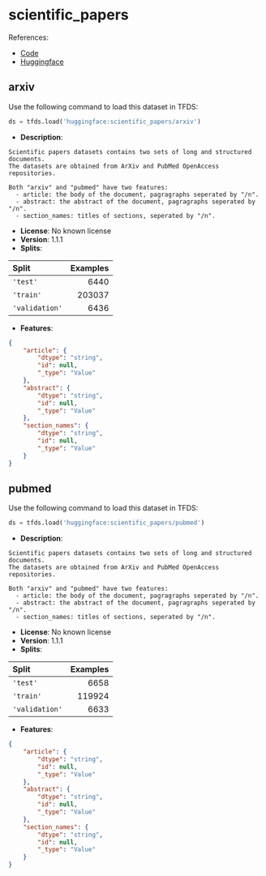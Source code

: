 # scientific_papers

References:

*   [Code](https://github.com/huggingface/datasets/blob/master/datasets/scientific_papers)
*   [Huggingface](https://huggingface.co/datasets/scientific_papers)


## arxiv


Use the following command to load this dataset in TFDS:

```python
ds = tfds.load('huggingface:scientific_papers/arxiv')
```

*   **Description**:

```
Scientific papers datasets contains two sets of long and structured documents.
The datasets are obtained from ArXiv and PubMed OpenAccess repositories.

Both "arxiv" and "pubmed" have two features:
  - article: the body of the document, pagragraphs seperated by "/n".
  - abstract: the abstract of the document, pagragraphs seperated by "/n".
  - section_names: titles of sections, seperated by "/n".
```

*   **License**: No known license
*   **Version**: 1.1.1
*   **Splits**:

Split  | Examples
:----- | -------:
`'test'` | 6440
`'train'` | 203037
`'validation'` | 6436

*   **Features**:

```json
{
    "article": {
        "dtype": "string",
        "id": null,
        "_type": "Value"
    },
    "abstract": {
        "dtype": "string",
        "id": null,
        "_type": "Value"
    },
    "section_names": {
        "dtype": "string",
        "id": null,
        "_type": "Value"
    }
}
```



## pubmed


Use the following command to load this dataset in TFDS:

```python
ds = tfds.load('huggingface:scientific_papers/pubmed')
```

*   **Description**:

```
Scientific papers datasets contains two sets of long and structured documents.
The datasets are obtained from ArXiv and PubMed OpenAccess repositories.

Both "arxiv" and "pubmed" have two features:
  - article: the body of the document, pagragraphs seperated by "/n".
  - abstract: the abstract of the document, pagragraphs seperated by "/n".
  - section_names: titles of sections, seperated by "/n".
```

*   **License**: No known license
*   **Version**: 1.1.1
*   **Splits**:

Split  | Examples
:----- | -------:
`'test'` | 6658
`'train'` | 119924
`'validation'` | 6633

*   **Features**:

```json
{
    "article": {
        "dtype": "string",
        "id": null,
        "_type": "Value"
    },
    "abstract": {
        "dtype": "string",
        "id": null,
        "_type": "Value"
    },
    "section_names": {
        "dtype": "string",
        "id": null,
        "_type": "Value"
    }
}
```


